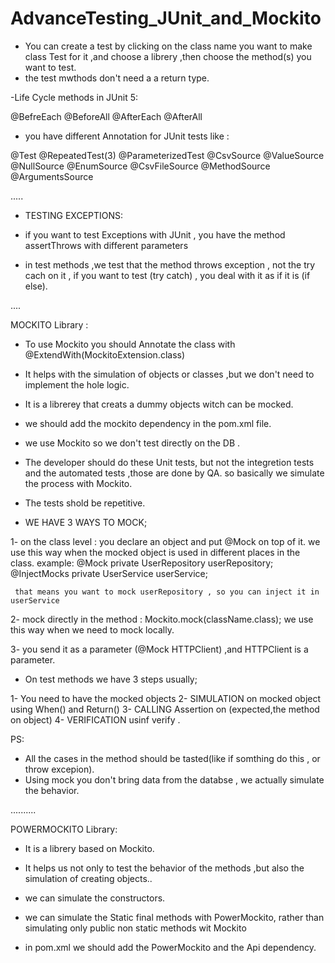 # AdvanceTesting_JUnit_and_Mockito

- You can create a test by clicking on the class name you want to make class Test for it ,and choose a librery ,then choose the method(s) you want to test.
- the test mwthods don't need a a return type.

-Life Cycle methods in JUnit 5: 

@BefreEach
@BeforeAll
@AfterEach
@AfterAll

- you have different Annotation for JUnit tests like :

@Test
@RepeatedTest(3)
@ParameterizedTest
@CsvSource
@ValueSource
@NullSource
@EnumSource
@CsvFileSource
@MethodSource
@ArgumentsSource

.....
- TESTING EXCEPTIONS:

- if you want to test Exceptions with JUnit , you have the method assertThrows with different parameters
- in test methods ,we test that the method throws exception , not the try cach on it ,
 if you want to test (try catch) , you deal with it as if it is (if else).

....

MOCKITO Library :

- To use Mockito you should Annotate the class with @ExtendWith(MockitoExtension.class)
- It helps with the simulation of objects or classes ,but we don't need to implement the hole logic.
- It is a librerey that creats a dummy objects witch can be mocked.
- we should add the mockito dependency in the pom.xml file.
- we use Mockito so we don't test directly on the DB .
- The developer should do these Unit tests, but not the integretion tests and the automated tests ,those are done by QA.
  so basically we simulate the process with Mockito.
- The tests shold be repetitive.

- WE HAVE 3 WAYS TO MOCK;

1- on the class level : you declare an object and put @Mock on top of it.
   we use this way when the mocked object is used in different places in the class.
   example: 
     @Mock
    private UserRepository userRepository;
     @InjectMocks
     private UserService userService;
     
     that means you want to mock userRepository , so you can inject it in userService
    
2- mock directly in the method : Mockito.mock(className.class);
   we use this way when we need to mock locally.
   
3- you send it as a parameter (@Mock HTTPClient) ,and HTTPClient is a parameter.

   
 - On test methods we have 3 steps usually;

 
 1- You need to have the mocked objects
 2- SIMULATION on mocked object using When() and Return()
 3- CALLING Assertion on (expected,the method on object)
 4- VERIFICATION usinf verify .
 
 PS:
 * All the cases in the method should be tasted(like if somthing do this , or throw excepion).
 * Using mock you don't bring data from the databse , we actually simulate the behavior.
 
 ..........
 
POWERMOCKITO Library:
 
 - It is a librery based on Mockito.
 - It helps us not only to test the behavior of the methods ,but also the simulation of creating objects..
 - we can simulate the constructors.
 - we can simulate the Static final methods with PowerMockito, rather than simulating only
   public non static methods wit Mockito

- in pom.xml we should add the PowerMockito and the Api dependency.

